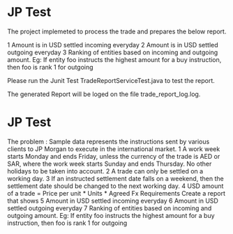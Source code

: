 # JP Test
The project implemeted to process the trade and prepares the below report.

1 Amount is in USD settled incoming everyday
2 Amount is in USD settled outgoing everyday
3 Ranking of entities based on incoming and outgoing amount. Eg: If entity foo instructs the highest
amount for a buy instruction, then foo is rank 1 for outgoing

Please run the Junit Test TradeReportServiceTest.java to test the report.

The generated Report will be loged on the file trade_report_log.log.
# JP Test

The problem : 
Sample data represents the instructions sent by various clients to JP Morgan to execute in the international market.
1 A work week starts Monday and ends Friday, unless the currency of the trade is AED or SAR, where the work week starts Sunday and ends Thursday. No other holidays to be taken into account.
2 A trade can only be settled on a working day.
3 If an instructed settlement date falls on a weekend, then the settlement date should be changed to
the next working day.
4 USD amount of a trade = Price per unit * Units * Agreed Fx
Requirements
Create a report that shows
5 Amount in USD settled incoming everyday
6 Amount in USD settled outgoing everyday
7 Ranking of entities based on incoming and outgoing amount. Eg: If entity foo instructs the highest
amount for a buy instruction, then foo is rank 1 for outgoing
